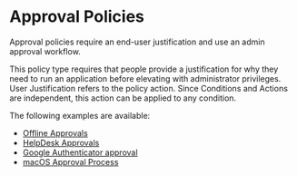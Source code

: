 [title]: # (Approval Policies)
[tags]: # (workflows)
[priority]: # (1)
# Approval Policies

Approval policies require an end-user justification and use an admin approval workflow.

This policy type requires that people provide a justification for why they need to run an application before elevating with administrator privileges. User Justification refers to the policy action. Since Conditions and Actions are independent, this action can be applied to any condition.

The following examples are available:

* [Offline Approvals](offline_approval.md)
* [HelpDesk Approvals](helpdesk.md)
* [Google Authenticator approval](google-authenticator.md)
* [macOS Approval Process](../mac/approval.md)
